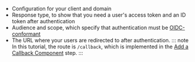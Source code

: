 * Configuration for your client and domain
* Response type, to show that you need a user's access token and an ID token after authentication
* Audience and scope, which specify that authentication must be [OIDC-conformant](https://auth0.com/docs/api-auth/tutorials/adoption)
* The URL where your users are redirected to after authentication.
::: note
In this tutorial, the route is `/callback`, which is implemented in the [Add a Callback Component](#add-a-callback-component) step. 
:::
